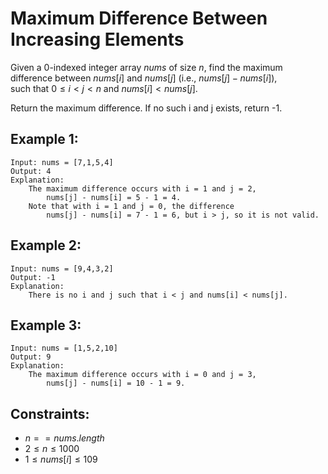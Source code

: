 # Maximum Difference Between Increasing Elements

Given a 0-indexed integer array $nums$ of size $n$, find the maximum  
difference between $nums[i]$ and $nums[j]$ (i.e., $nums[j] - nums[i]$),  
such that $0 \le i < j < n$ and $nums[i] < nums[j]$.

Return the maximum difference. If no such i and j exists, return -1.

 

## Example 1:

    Input: nums = [7,1,5,4]
    Output: 4
    Explanation:
        The maximum difference occurs with i = 1 and j = 2, 
            nums[j] - nums[i] = 5 - 1 = 4.
        Note that with i = 1 and j = 0, the difference 
            nums[j] - nums[i] = 7 - 1 = 6, but i > j, so it is not valid.

## Example 2:

    Input: nums = [9,4,3,2]
    Output: -1
    Explanation:
        There is no i and j such that i < j and nums[i] < nums[j].
        
## Example 3:

    Input: nums = [1,5,2,10]
    Output: 9
    Explanation:
        The maximum difference occurs with i = 0 and j = 3, 
            nums[j] - nums[i] = 10 - 1 = 9.
        
 

## Constraints:

* $n == nums.length$
* $2 \le n \le 1000$
* $1 \le nums[i] \le 109$

